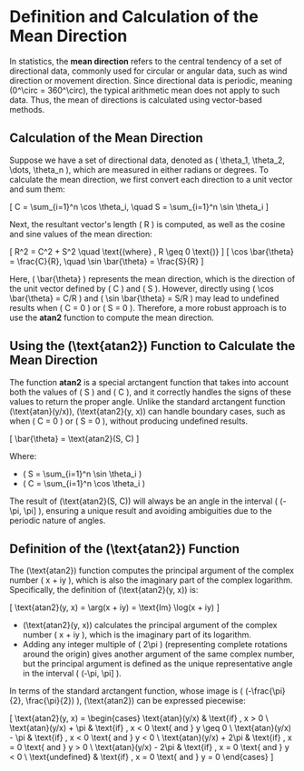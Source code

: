 # Definition and Calculation of the Mean Direction

In statistics, the **mean direction** refers to the central tendency of a set of directional data, commonly used for circular or angular data, such as wind direction or movement direction. Since directional data is periodic, meaning \(0^\circ = 360^\circ\), the typical arithmetic mean does not apply to such data. Thus, the mean of directions is calculated using vector-based methods.

## Calculation of the Mean Direction

Suppose we have a set of directional data, denoted as \( \theta_1, \theta_2, \dots, \theta_n \), which are measured in either radians or degrees. To calculate the mean direction, we first convert each direction to a unit vector and sum them:

\[
C = \sum_{i=1}^n \cos \theta_i, \quad S = \sum_{i=1}^n \sin \theta_i
\]

Next, the resultant vector's length \( R \) is computed, as well as the cosine and sine values of the mean direction:

\[
R^2 = C^2 + S^2 \quad \text{(where} \, R \geq 0 \text{)}
\]
\[
\cos \bar{\theta} = \frac{C}{R}, \quad \sin \bar{\theta} = \frac{S}{R}
\]

Here, \( \bar{\theta} \) represents the mean direction, which is the direction of the unit vector defined by \( C \) and \( S \). However, directly using \( \cos \bar{\theta} = C/R \) and \( \sin \bar{\theta} = S/R \) may lead to undefined results when \( C = 0 \) or \( S = 0 \). Therefore, a more robust approach is to use the **atan2** function to compute the mean direction.

## Using the \(\text{atan2}\) Function to Calculate the Mean Direction

The function **atan2** is a special arctangent function that takes into account both the values of \( S \) and \( C \), and it correctly handles the signs of these values to return the proper angle. Unlike the standard arctangent function \(\text{atan}(y/x)\), \(\text{atan2}(y, x)\) can handle boundary cases, such as when \( C = 0 \) or \( S = 0 \), without producing undefined results.

\[
\bar{\theta} = \text{atan2}(S, C)
\]

Where:

- \( S = \sum_{i=1}^n \sin \theta_i \)
- \( C = \sum_{i=1}^n \cos \theta_i \)

The result of \(\text{atan2}(S, C)\) will always be an angle in the interval \( (-\pi, \pi] \), ensuring a unique result and avoiding ambiguities due to the periodic nature of angles.

## Definition of the \(\text{atan2}\) Function

The \(\text{atan2}\) function computes the principal argument of the complex number \( x + iy \), which is also the imaginary part of the complex logarithm. Specifically, the definition of \(\text{atan2}(y, x)\) is:

\[
\text{atan2}(y, x) = \arg(x + iy) = \text{Im} \log(x + iy)
\]

- \(\text{atan2}(y, x)\) calculates the principal argument of the complex number \( x + iy \), which is the imaginary part of its logarithm.
- Adding any integer multiple of \( 2\pi \) (representing complete rotations around the origin) gives another argument of the same complex number, but the principal argument is defined as the unique representative angle in the interval \( (-\pi, \pi] \).

In terms of the standard arctangent function, whose image is \( (-\frac{\pi}{2}, \frac{\pi}{2}) \), \(\text{atan2}\) can be expressed piecewise:

\[
\text{atan2}(y, x) =
\begin{cases}
\text{atan}(y/x) & \text{if} \, x > 0 \\
\text{atan}(y/x) + \pi & \text{if} \, x < 0 \text{ and } y \geq 0 \\
\text{atan}(y/x) - \pi & \text{if} \, x < 0 \text{ and } y < 0 \\
\text{atan}(y/x) + 2\pi & \text{if} \, x = 0 \text{ and } y > 0 \\
\text{atan}(y/x) - 2\pi & \text{if} \, x = 0 \text{ and } y < 0 \\
\text{undefined} & \text{if} \, x = 0 \text{ and } y = 0
\end{cases}
\]
